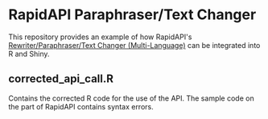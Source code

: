 # RapidAPI Paraphraser/Text Changer

This repository provides an example of how RapidAPI's <a href="https://rapidapi.com/smodin/api/rewriter-paraphraser-text-changer-multi-language/">Rewriter/Paraphraser/Text Changer (Multi-Language)</a> can be integrated into R and Shiny.

## corrected_api_call.R
Contains the corrected R code for the use of the API. The sample code on the part of RapidAPI contains syntax errors.
